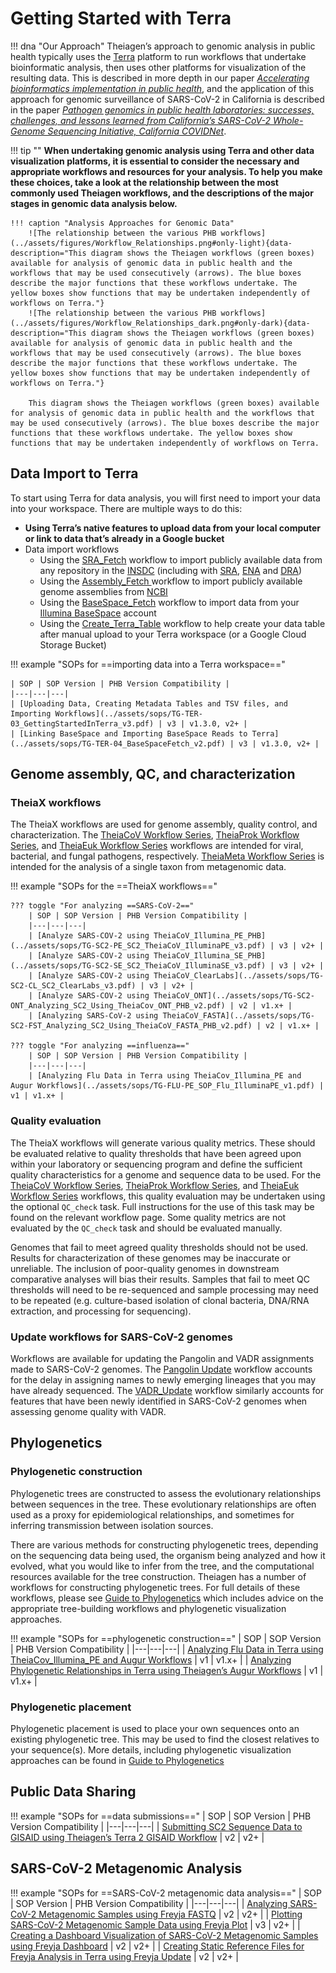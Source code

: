 # Getting Started with Terra

!!! dna "Our Approach"
    Theiagen’s approach to genomic analysis in public health typically uses the [Terra](https://terra.bio/) platform to run workflows that undertake bioinformatic analysis, then uses other platforms for visualization of the resulting data. This is described in more depth in our paper [_Accelerating bioinformatics implementation in public health_](https://www.microbiologyresearch.org/content/journal/mgen/10.1099/mgen.0.001051), and the application of this approach for genomic surveillance of SARS-CoV-2 in California is described in the paper [_Pathogen genomics in public health laboratories: successes, challenges, and lessons learned from California’s SARS-CoV-2 Whole-Genome Sequencing Initiative, California COVIDNet_](https://www.microbiologyresearch.org/content/journal/mgen/10.1099/mgen.0.001027).

!!! tip ""
    **When undertaking genomic analysis using Terra and other data visualization platforms, it is essential to consider the necessary and appropriate workflows and resources for your analysis. To help you make these choices, take a look at the relationship between the most commonly used Theiagen workflows, and the descriptions of the major stages in genomic data analysis below.**

    !!! caption "Analysis Approaches for Genomic Data"
        ![The relationship between the various PHB workflows](../assets/figures/Workflow_Relationships.png#only-light){data-description="This diagram shows the Theiagen workflows (green boxes) available for analysis of genomic data in public health and the workflows that may be used consecutively (arrows). The blue boxes describe the major functions that these workflows undertake. The yellow boxes show functions that may be undertaken independently of workflows on Terra."}
        ![The relationship between the various PHB workflows](../assets/figures/Workflow_Relationships_dark.png#only-dark){data-description="This diagram shows the Theiagen workflows (green boxes) available for analysis of genomic data in public health and the workflows that may be used consecutively (arrows). The blue boxes describe the major functions that these workflows undertake. The yellow boxes show functions that may be undertaken independently of workflows on Terra."}

        This diagram shows the Theiagen workflows (green boxes) available for analysis of genomic data in public health and the workflows that may be used consecutively (arrows). The blue boxes describe the major functions that these workflows undertake. The yellow boxes show functions that may be undertaken independently of workflows on Terra.

## Data Import to Terra

To start using Terra for data analysis, you will first need to import your data into your workspace. There are multiple ways to do this:

- **Using Terra’s native features to upload data from your local computer or link to data that’s already in a Google bucket**
- Data import workflows
    - Using the [SRA_Fetch](../workflows/data_import/sra_fetch.md) workflow to import publicly available data from any repository in the [INSDC](https://www.insdc.org/) (including with [SRA](https://www.ncbi.nlm.nih.gov/sra), [ENA](https://www.ebi.ac.uk/ena/browser/home) and [DRA](https://www.ddbj.nig.ac.jp/dra/index-e.html))
    - Using the [Assembly_Fetch ](../workflows/data_import/assembly_fetch.md) workflow to import publicly available genome assemblies from [NCBI](https://www.ncbi.nlm.nih.gov/datasets/)
    - Using the [BaseSpace_Fetch](../workflows/data_import/basespace_fetch.md) workflow to import data from your [Illumina BaseSpace](https://basespace.illumina.com/) account
    - Using the [Create_Terra_Table](../workflows/data_import/create_terra_table.md) workflow to help create your data table after manual upload to your Terra workspace (or a Google Cloud Storage Bucket)

!!! example "SOPs for ==importing data into a Terra workspace=="

    | SOP | SOP Version | PHB Version Compatibility | 
    |---|---|---|
    | [Uploading Data, Creating Metadata Tables and TSV files, and Importing Workflows](../assets/sops/TG-TER-03_GettingStartedInTerra_v3.pdf) | v3 | v1.3.0, v2+ |
    | [Linking BaseSpace and Importing BaseSpace Reads to Terra](../assets/sops/TG-TER-04_BaseSpaceFetch_v2.pdf) | v3 | v1.3.0, v2+ |

## Genome assembly, QC, and characterization

### TheiaX workflows

The TheiaX workflows are used for genome assembly, quality control, and characterization. The [TheiaCoV Workflow Series](../workflows/genomic_characterization/theiacov.md), [TheiaProk Workflow Series](../workflows/genomic_characterization/theiaprok.md), and [TheiaEuk Workflow Series](../workflows/genomic_characterization/theiaeuk.md) workflows are intended for viral, bacterial, and fungal pathogens, respectively. [TheiaMeta Workflow Series](../workflows/genomic_characterization/theiameta.md)  is intended for the analysis of a single taxon from metagenomic data.

!!! example "SOPs for the ==TheiaX workflows=="

    ??? toggle "For analyzing ==SARS-CoV-2=="
        | SOP | SOP Version | PHB Version Compatibility | 
        |---|---|---|
        | [Analyze SARS-COV-2 using TheiaCoV_Illumina_PE_PHB](../assets/sops/TG-SC2-PE_SC2_TheiaCoV_IlluminaPE_v3.pdf) | v3 | v2+ |
        | [Analyze SARS-COV-2 using TheiaCoV_Illumina_SE_PHB](../assets/sops/TG-SC2-SE_SC2_TheiaCoV_IlluminaSE_v3.pdf) | v3 | v2+ |
        | [Analyze SARS-COV-2 using TheiaCoV_ClearLabs](../assets/sops/TG-SC2-CL_SC2_ClearLabs_v3.pdf) | v3 | v2+ |
        | [Analyze SARS-COV-2 using TheiaCoV_ONT](../assets/sops/TG-SC2-ONT_Analyzing_SC2_Using_TheiaCov_ONT_PHB_v2.pdf) | v2 | v1.x+ |
        | [Analyzing SARS-CoV-2 using TheiaCoV_FASTA](../assets/sops/TG-SC2-FST_Analyzing_SC2_Using_TheiaCoV_FASTA_PHB_v2.pdf) | v2 | v1.x+ |

    ??? toggle "For analyzing ==influenza=="
        | SOP | SOP Version | PHB Version Compatibility | 
        |---|---|---|
        | [Analyzing Flu Data in Terra using TheiaCov_Illumina_PE and Augur Workflows](../assets/sops/TG-FLU-PE_SOP_Flu_IlluminaPE_v1.pdf) | v1 | v1.x+ |

### Quality evaluation

The TheiaX workflows will generate various quality metrics. These should be evaluated relative to quality thresholds that have been agreed upon within your laboratory or sequencing program and define the sufficient quality characteristics for a genome and sequence data to be used. For the [TheiaCoV Workflow Series](../workflows/genomic_characterization/theiacov.md), [TheiaProk Workflow Series](../workflows/genomic_characterization/theiaprok.md), and [TheiaEuk Workflow Series](../workflows/genomic_characterization/theiaeuk.md) workflows, this quality evaluation may be undertaken using the optional `QC_check` task. Full instructions for the use of this task may be found on the relevant workflow page. Some quality metrics are not evaluated by the `QC_check` task and should be evaluated manually.

Genomes that fail to meet agreed quality thresholds should not be used. Results for characterization of these genomes may be inaccurate or unreliable. The inclusion of poor-quality genomes in downstream comparative analyses will bias their results. Samples that fail to meet QC thresholds will need to be re-sequenced and sample processing may need to be repeated (e.g. culture-based isolation of clonal bacteria, DNA/RNA extraction, and processing for sequencing).

### Update workflows for SARS-CoV-2 genomes

Workflows are available for updating the Pangolin and VADR assignments made to SARS-CoV-2 genomes. The [Pangolin Update](../workflows/genomic_characterization/pangolin_update.md) workflow accounts for the delay in assigning names to newly emerging lineages that you may have already sequenced. The [VADR_Update](../workflows/genomic_characterization/vadr_update.md) workflow similarly accounts for features that have been newly identified in SARS-CoV-2 genomes when assessing genome quality with VADR.

## Phylogenetics

### Phylogenetic construction

Phylogenetic trees are constructed to assess the evolutionary relationships between sequences in the tree. These evolutionary relationships are often used as a proxy for epidemiological relationships, and sometimes for inferring transmission between isolation sources. 

There are various methods for constructing phylogenetic trees, depending on the sequencing data being used, the organism being analyzed and how it evolved, what you would like to infer from the tree, and the computational resources available for the tree construction. Theiagen has a number of workflows for constructing phylogenetic trees. For full details of these workflows, please see [Guide to Phylogenetics](https://www.notion.so/Guide-to-Phylogenetics-c997fe59e3f0423aa8a73eeccccd1b92?pvs=21) which includes advice on the appropriate tree-building workflows and phylogenetic visualization approaches.

!!! example "SOPs for ==phylogenetic construction=="
    | SOP | SOP Version | PHB Version Compatibility |
    |---|---|---|
    | [Analyzing Flu Data in Terra using TheiaCov_Illumina_PE and Augur Workflows](../assets/sops/TG-FLU-PE_SOP_Flu_IlluminaPE_v1.pdf) | v1 | v1.x+ |
    | [Analyzing Phylogenetic Relationships in Terra using Theiagen’s Augur Workflows](../assets/sops/TG-AUGUR-01_Augur_v1.pdf) | v1 | v1.x+ |

### Phylogenetic placement

Phylogenetic placement is used to place your own sequences onto an existing phylogenetic tree. This may be used to find the closest relatives to your sequence(s). More details, including phylogenetic visualization approaches can be found in [Guide to Phylogenetics](https://www.notion.so/Guide-to-Phylogenetics-c997fe59e3f0423aa8a73eeccccd1b92?pvs=21)  

## Public Data Sharing

!!! example "SOPs for ==data submissions=="
    | SOP | SOP Version | PHB Version Compatibility |
    |---|---|---|
    | [Submitting SC2 Sequence Data to GISAID using Theiagen’s Terra 2 GISAID Workflow](../assets/sops/TG-GISAID-01_Terra2GISAID_v2.pdf) | v2 | v2+ |

## SARS-CoV-2 Metagenomic Analysis

!!! example "SOPs for ==SARS-CoV-2 metagenomic data analysis=="
    | SOP | SOP Version | PHB Version Compatibility |
    |---|---|---|
    | [Analyzing SARS-CoV-2 Metagenomic Samples using Freyja FASTQ](../assets/sops/TG-FREY-01_FreyjaFASTQ_v2.pdf) | v2 | v2+ |
    | [Plotting SARS-CoV-2 Metagenomic Sample Data using Freyja Plot](../assets/sops/TG-FREY-02_FreyjaPlot_v3.pdf) | v3 | v2+ |
    | [Creating a Dashboard Visualization of SARS-CoV-2 Metagenomic Samples using Freyja Dashboard](../assets/sops/TG-FREY-03-SOP_FreyjaDashboard_v2.pdf) | v2 | v2+ |
    | [Creating Static Reference Files for Freyja Analysis in Terra using Freyja Update](../assets/sops/TG-FREY-04_FreyjaUpdate_v2.pdf) | v2 | v2+ |
